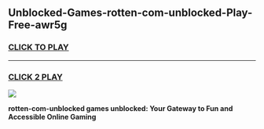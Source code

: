 
## Unblocked-Games-rotten-com-unblocked-Play-Free-awr5g
<h3>
<a href="https://premium76.site?title=rotten-com-unblocked&ref=20M">CLICK TO PLAY</a></h3>
<hr>

<h3>
<a href="https://premium76.site?title=rotten-com-unblocked&ref=20M">CLICK 2 PLAY</a>
  
</h3>

<a href="https://premium76.site?title=rotten-com-unblocked&ref=19M"><img src="https://clearcache.store/games.png"></a>


**rotten-com-unblocked games unblocked: Your Gateway to Fun and Accessible Online Gaming**
